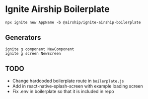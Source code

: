 # Ignite Airship Boilerplate

```
npx ignite new AppName -b @airship/ignite-airship-boilerplate
```

## Generators
```
ignite g component NewComponent
ignite g screen NewScreen
```

## TODO
- Change hardcoded boilerplate route in `boilerplate.js`
- Add in react-native-splash-screen with example loading screen
- Fix .env in boilerplate so that it is included in repo
